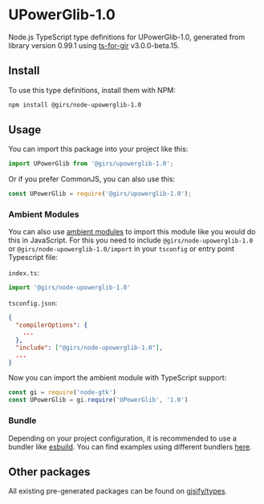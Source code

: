 
# UPowerGlib-1.0

Node.js TypeScript type definitions for UPowerGlib-1.0, generated from library version 0.99.1 using [ts-for-gir](https://github.com/gjsify/ts-for-gir) v3.0.0-beta.15.

## Install

To use this type definitions, install them with NPM:
```bash
npm install @girs/node-upowerglib-1.0
```

## Usage

You can import this package into your project like this:
```ts
import UPowerGlib from '@girs/upowerglib-1.0';
```

Or if you prefer CommonJS, you can also use this:
```ts
const UPowerGlib = require('@girs/upowerglib-1.0');
```

### Ambient Modules

You can also use [ambient modules](https://github.com/gjsify/ts-for-gir/tree/main/packages/cli#ambient-modules) to import this module like you would do this in JavaScript.
For this you need to include `@girs/node-upowerglib-1.0` or `@girs/node-upowerglib-1.0/import` in your `tsconfig` or entry point Typescript file:

`index.ts`:
```ts
import '@girs/node-upowerglib-1.0'
```

`tsconfig.json`:
```json
{
  "compilerOptions": {
    ...
  },
  "include": ["@girs/node-upowerglib-1.0"],
  ...
}
```

Now you can import the ambient module with TypeScript support: 

```ts
const gi = require('node-gtk')
const UPowerGlib = gi.require('UPowerGlib', '1.0')
```



### Bundle

Depending on your project configuration, it is recommended to use a bundler like [esbuild](https://esbuild.github.io/). You can find examples using different bundlers [here](https://github.com/gjsify/ts-for-gir/tree/main/examples).

## Other packages

All existing pre-generated packages can be found on [gjsify/types](https://github.com/gjsify/types).

